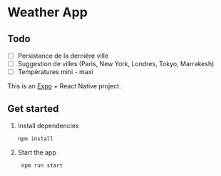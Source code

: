 # Weather App

## Todo
- [ ] Persistance de la dernière ville
- [ ] Suggestion de villes (Paris, New York, Londres, Tokyo, Marrakesh)
- [ ] Températures mini - maxi

This is an [Expo](https://expo.dev) + React Native project.

## Get started

1. Install dependencies

   ```bash
   npm install
   ```

2. Start the app

   ```bash
    npm run start
   ```
